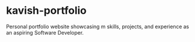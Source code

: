 # kavish-portfolio
Personal portfolio website showcasing m skills, projects, and experience as an aspiring Software Developer.
